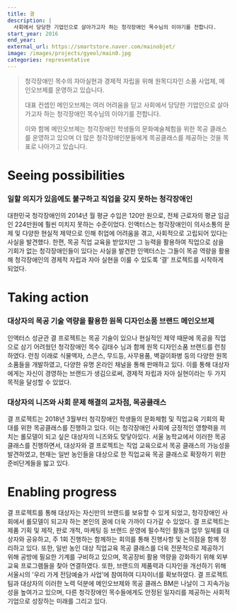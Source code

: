 ```yaml
---
title: 결
description: |
  사회에서 당당한 기업인으로 살아가고자 하는 청각장애인 목수님의 이야기를 전합니다.
start_year: 2016
end_year:
external_url: https://smartstore.naver.com/mainobjet/
image: /images/projects/gyeol/main0.jpg
categories: representative
---
```


>청각장애인 목수의 자아실현과 경제적 자립을 위해 원목디자인 소품 사업체, 메인오브제를 운영하고 있습니다.
>
>대표 컨셉인 메인오브제는 여러 어려움을 딛고 사회에서 당당한 기업인으로 살아가고자 하는
>청각장애인 목수님의 이야기를 전합니다.
>
>
>이와 함께 메인오브제는 청각장애인 학생들의 문화예술체험을 위한 목공 클래스를 운영하고 있으며
더 많은 청각장애인분들에게 목공클래스를 제공하는 것을 목표로 나아가고 있습니다.


# Seeing possibilities

### 일할 의지가 있음에도 불구하고 직업을 갖지 못하는 청각장애인

대한민국 청각장애인의 2014년 월 평균 수입은 120만 원으로, 전체 근로자의 평균 임금인 224만원에 훨씬 미치지 못하는 수준이었다. 인액터스는 청각장애인이 의사소통의 문제 및 다양한 현실적 제약으로 인해 취업에 어려움을 겪고, 사회적으로 고립되어 있다는 사실을 발견했다. 한편, 목공 직업 교육을 받았지만 그 능력을 활용하여 직업으로 삼을 기회가 없는 청각장애인들이 있다는 사실을 발견한 인액터스는 그들이 목공 역량을 활용해 청각장애인의 경제적 자립과 자아 실현을 이룰 수 있도록 ‘결’ 프로젝트를 시작하게 되었다.


# Taking action

### 대상자의 목공 기술 역량을 활용한 원목 디자인소품 브랜드 메인오브제

인액터스 성균관 결 프로젝트는  목공 기술이 있으나 현실적인 제약 때문에 목공을 직업으로 삼기 어려웠던 청각장애인 목수 김태수 님과 함께 원목 디자인소품 브랜드를 런칭하였다. 런칭 이래로 식물액자, 스콘스, 무드등, 사무용품, 벽걸이화병 등의 다양한 원목 소품들을 개발하였고, 다양한 유명 온라인 채널을 통해 판매하고 있다. 이를 통해 대상자에게는 자신이 경영하는 브랜드가 생김으로써, 경제적 자립과 자아 실현이라는 두 가지 목적을 달성할 수 있었다.

### 대상자의 니즈와 사회 문제 해결의 교차점, 목공클래스

결 프로젝트는 2018년 3월부터 청각장애인 학생들의 문화체험 및 직업교육 기회의 확대를 위한 목공클래스를 진행하고 있다. 이는 청각장애인 사회에 긍정적인 영향력을 끼치는 롤모델이 되고 싶은 대상자의 니즈와도 맞닿아있다.  서울 농학교에서 이러한 목공클래스를 진행하면서, 대상자와 결 프로젝트는 직업 교육으로서 목공 클래스의 가능성을 발견하였고, 현재는 일반 농인들을 대상으로 한 직업교육 목공 클래스로 확장하기 위한 준비단계들을 밟고 있다.

# Enabling progress

결 프로젝트를 통해 대상자는 자신만의 브랜드를 보유할 수 있게 되었고, 청각장애인 사회에서 롤모델이 되고자 하는 본인의 꿈에 더욱 가까이 다가갈 수 있었다. 결 프로젝트는 제품 기획 및 제작, 판로 개척, 마케팅 등 브랜드 운영에 필수적인 활동과 업무 일체를 대상자와 공유하고, 주 1회 진행하는 함께하는 회의를 통해 진행사항 및 논의점을 함께 정리하고 있다. 또한, 일반 농인 대상 직업교육 목공 클래스를 더욱 전문적으로 제공하기 위해 공방에 필요한 기계를 구비하고 있으며, 목공장비 활용 역량을 강화하기 위해 외부 교육 프로그램들을 찾아 연결하였다. 또한, 브랜드의 제품력과 디자인을 개선하기 위해 서울시의 '우리 가게 전담예술가 사업'에 참여하여 디자이너를 확보하였다. 결 프로젝트 팀과 대상자의 이러한 노력 덕분에 메인오브제와 목공 클래스 BM은 나날이 그 지속가능성을 높여가고 있으며, 다른 청각장애인 목수들에게도 안정된 일자리를 제공하는 사회적 기업으로 성장하는 미래를 그리고 있다.
